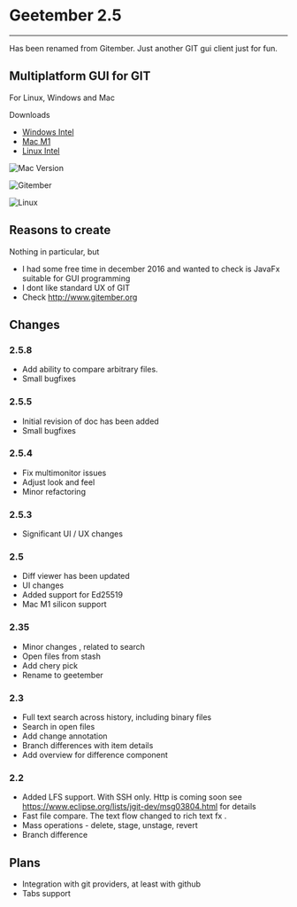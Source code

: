 # Geetember 2.5
---
Has been renamed from Gitember. Just another GIT gui client just for fun. 

## Multiplatform GUI for GIT

For Linux, Windows and Mac

Downloads
 * [Windows Intel](http://gitember.org/Gitember2.5.msi)
 * [Mac M1](http://gitember.org/Gitember2.5.dmg)
 * [Linux Intel](http://gitember.org/Gitember2.5.deb)
 

![Mac Version](site/assets/img/gallery/gallery-1.png)

![Gitember](site/assets/img/gallery/gallery-4.png)

![Linux](site/assets/img/gallery/gallery-9.png)

## Reasons to create 

Nothing in particular, but 
 * I had some free time in december 2016 and wanted to check is JavaFx suitable for GUI programming
 * I dont like standard UX of GIT
 * Check http://www.gitember.org

## Changes

### 2.5.8
* Add ability to compare arbitrary files.
* Small bugfixes


### 2.5.5
* Initial revision of doc has been added
* Small bugfixes

### 2.5.4
* Fix multimonitor issues
* Adjust look and feel
* Minor refactoring

### 2.5.3
* Significant UI / UX changes 

### 2.5 
 * Diff viewer has been updated
 * UI changes
 * Added support for Ed25519
 * Mac M1 silicon support

### 2.35
 * Minor changes , related to search 
 * Open files from stash 
 * Add chery pick 
 * Rename to geetember 

### 2.3
 * Full text search across history, including binary files
 * Search in open files
 * Add change annotation
 * Branch differences with item details
 * Add overview for difference component 

### 2.2
 * Added LFS support. With SSH only. Http is coming soon see  https://www.eclipse.org/lists/jgit-dev/msg03804.html for details
 * Fast file compare. The text flow changed to rich text fx .
 * Mass operations - delete, stage, unstage, revert
 * Branch difference

 

## Plans 

 * Integration with git providers, at least with github
 * Tabs support


